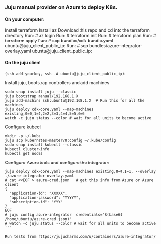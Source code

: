 ### Juju manual provider on Azure to deploy K8s.

#### On your computer:
Install terraform
Install az
Download this repo and cd into the terraform directory
Run: # az login
Run: # terraform init
Run: # terraform plan
Run: # terraform apply
Run: # scp bundles/cdk-bundle.yaml ubuntu@juju_client_public_ip:
Run: # scp bundles/azure-integrator-overlay.yaml ubuntu@juju_client_public_ip:



#### On the juju client 
```(ssh-add yourkey, ssh -A ubuntu@juju_client_public_ip)```:

Install juju, bootstrap controllers and add machines
```
sudo snap install juju --classic
juju bootstrap manual/192.168.1.X
juju add-machine ssh:ubuntu@192.168.1.X  # Run this for all the machines
juju deploy cdk-core.yaml --map-machines existing,0=0,1=1,2=2,3=3,4=4,5=5,6=6
watch -c juju status --color # wait for all units to become active
```

Configure kubectl
``` 
mkdir -p ~/.kube
juju scp kubernetes-master/0:config ~/.kube/config
sudo snap install kubectl --classic
kubectl cluster-info
kubectl get nodes
```


Configure Azure tools and configure the integrator:
````
juju deploy cdk-core.yaml --map-machines existing,0=0,1=1, --overlay ./azure-integrator-overlay.yaml
# cat <<EOF > azure-cred.json   # get this info from Azure or Azure client
{
  "application-id": "XXXXX",
  "application-password": "YYYYY",
  "subscription-id": "YYY"
}
EOF
# juju config azure-integrator  credentials="$(base64 /home/ubuntu/azure-cred.json)"
# watch -c juju status --color # wait for all units to become active
```

Run tests from https://jujucharms.com/u/containers/azure-integrator/


